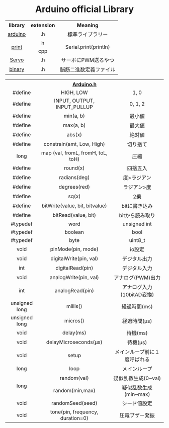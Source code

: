 <h1 align="center">Arduino official Library</h1>
    

<table align="center">

  <tr align="center">
    <th>library</th>
    <th>extension</th>
    <th>Meaning</th>
  </tr>
  
  <tr align="center">
    <td><a href="/Arduino.h">arduino</a></td>
    <td>.h</td>
    <td>標準ライブラリー</td>
  </tr>
  
  <tr align="center">
    <td rowspan="2"><a href="/Print.h">print</a></td>
    <td>h</td>
    <td rowspan="2">Serial.print(println)</td>
  </tr>
  
  <tr align="center">
    <td>cpp</td>
  </tr>
  
  <tr align="center">
    <td><a href="/Servo.h">Servo</a></td>
    <td>.h</td>
    <td>サーボにPWM送るやつ</td>
  </tr>
  
  <tr align="center">
    <td><a href="/binary.h">binary</a></td>
    <td>.h</td>
    <td>脳筋二進数定義ファイル</td>
  </tr>

</table>


<table align="center">
 <tr align="center">
    <th colspan="3"><a href="/Arduino.h">Arduino.h</a></th>
 </tr>
  
  <tr align="center">
    <td>#define</td>
    <td>HIGH, LOW</td>
    <td>1, 0</td>
  </tr>
  
  <tr align="center">
    <td>#define</td>
    <td>INPUT, OUTPUT, INPUT_PULLUP</td>
    <td>0, 1, 2</td>
  </tr>
  
  <tr align="center">
    <td>#define</td>
    <td>min(a, b)</td>
    <td>最小値</td>
  </tr>
  
  <tr align="center">
    <td>#define</td>
    <td>max(a, b)</td>
    <td>最大値</td>
  </tr>
  
  <tr align="center">
    <td>#define</td>
    <td>abs(x)</td>
    <td>絶対値</td>
  </tr>
  
  <tr align="center">
    <td>#define</td>
    <td>constrain(amt, Low, High)</td>
    <td>切り捨て</td>
  </tr>
  
  <tr align="center">
    <td>long</td>
    <td>map (val, fromL, fromH, toL, toH)</td>
    <td>圧縮</td>
  </tr>
  
  <tr align="center">
    <td>#define</td>
    <td>round(x)</td>
    <td>四捨五入</td>
  </tr>
  
  <tr align="center">
    <td>#define</td>
    <td>radians(deg)</td>
    <td>度>ラジアン</td>
  </tr>
  
  <tr align="center">
    <td>#define</td>
    <td>degrees(red)</td>
    <td>ラジアン>度</td>
  </tr>
  
  <tr align="center">
    <td>#define</td>
    <td>sq(x)</td>
    <td>2乗</td>
  </tr>
  
  <tr align="center">
    <td>#define</td>
    <td>bitWrite(value, bit, bitvalue)</td>
    <td>bitに書き込み</td>
  </tr>
  
  <tr align="center">
    <td>#define</td>
    <td>bitRead(value, bit)</td>
    <td>bitから読み取り</td>
  </tr>
  
  <tr align="center">
    <td>#typedef</td>
    <td>word</td>
    <td>unsigned int</td>
  </tr>
  
  <tr align="center">
    <td>#typedef</td>
    <td>boolean</td>
    <td>bool</td>
  </tr>
  
  <tr align="center">
    <td>#typedef</td>
    <td>byte</td>
    <td>uint8_t</td>
  </tr>
  
  <tr align="center">
    <td>void</td>
    <td>pinMode(pin, mode)</td>
    <td>io設定</td>
  </tr>
  
  <tr align="center">
    <td>void</td>
    <td>digitalWrite(pin, val)</td>
    <td>デジタル出力</td>
  </tr>
  
  <tr align="center">
    <td>int</td>
    <td>digitalRead(pin)</td>
    <td>デジタル入力</td>
  </tr>
  
  <tr align="center">
    <td>void</td>
    <td>analogWrite(pin, val)</td>
    <td>アナログ(PWM)出力</td>
  </tr>
  
  <tr align="center">
    <td>int</td>
    <td>analogRead(pin)</td>
    <td>アナログ入力(10bitAD変換)</td>
  </tr>
  
  <tr align="center">
    <td>unsigned long</td>
    <td>millis()</td>
    <td>経過時間(ms)</td>
  </tr>
  
  <tr align="center">
    <td>unsigned long</td>
    <td>micros()</td>
    <td>経過時間(μs)</td>
  </tr>
  
  <tr align="center">
    <td>void</td>
    <td>delay(ms)</td>
    <td>待機(ms)</td>
  </tr>
  
  <tr align="center">
    <td>void</td>
    <td>delayMicroseconds(μs)</td>
    <td>待機(μs)</td>
  </tr>
  
  <tr align="center">
    <td>void</td>
    <td>setup</td>
    <td>メインループ前に１度呼ばれる</td>
  </tr>
  
  <tr align="center">
    <td>long</td>
    <td>loop</td>
    <td>メインループ</td>
  </tr>
  
  <tr align="center">
    <td rowspan="2">long</td>
    <td>random(val)</td>
    <td>疑似乱数生成(0~val)</td>
  </tr>
  
  <tr align="center">
    <td>random(min,max)</td>
    <td>疑似乱数生成(min~max)</td>
  </tr>
  
  <tr align="center">
    <td>void</td>
    <td>randomSeed(seed)</td>
    <td>シード値設定</td>
  </tr>
  
  <tr align="center">
    <td>void</td>
    <td>tone(pin, frequency, duration=0)</td>
    <td>圧電ブザー発振</td>
  </tr>
  
</table>
